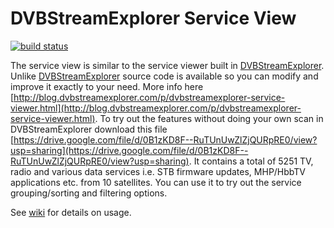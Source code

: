 # DVBStreamExplorer Service View

[![build status](https://ci.appveyor.com/api/projects/status/github/jensvaaben/dvbseserviceview?branch=master&svg=true)](https://ci.appveyor.com/project/jensvaaben/dvbseserviceview)

The service view is similar to the service viewer built in [DVBStreamExplorer](http://www.dvbstreamexplorer.com/dvbse/dvbse.php). Unlike [DVBStreamExplorer](http://www.dvbstreamexplorer.com/dvbse/dvbse.php) source code is available so you can modify and improve it exactly to your need.
More info here [http://blog.dvbstreamexplorer.com/p/dvbstreamexplorer-service-viewer.html](http://blog.dvbstreamexplorer.com/p/dvbstreamexplorer-service-viewer.html).
To try out the features without doing your own scan in DVBStreamExplorer download this file [https://drive.google.com/file/d/0B1zKD8F--RuTUnUwZlZjQURpRE0/view?usp=sharing](https://drive.google.com/file/d/0B1zKD8F--RuTUnUwZlZjQURpRE0/view?usp=sharing).
It contains a total of 5251 TV, radio and various data services i.e. STB firmware updates, MHP/HbbTV applications etc.  from 10 satellites. You can use it to try out the service grouping/sorting and filtering options.

See [wiki](https://github.com/jensvaaben/dvbseserviceview/wiki) for details on usage.
